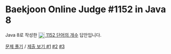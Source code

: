 # Baekjoon Online Judge #1152 in Java 8
Java 8로 작성한 [<img src="https://static.solved.ac/tier_small/3.svg" height="20" align="center">
1152 단어의 개수](https://www.acmicpc.net/problem/1152) 답안입니다.

[문제 풀기](https://www.acmicpc.net/problem/1152) /
[제출 보기 #1](https://www.acmicpc.net/source/86412813)
[#2](https://www.acmicpc.net/source/86412331)
[#3](https://www.acmicpc.net/source/86412634)
